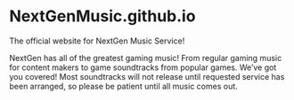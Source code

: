 # NextGenMusic.github.io
The official website for NextGen Music Service!

NextGen has all of the greatest gaming music! From regular gaming music for content makers to game soundtracks from popular games. We’ve got you covered! Most soundtracks will not release until requested service has been arranged, so please be patient until all music comes out. 
